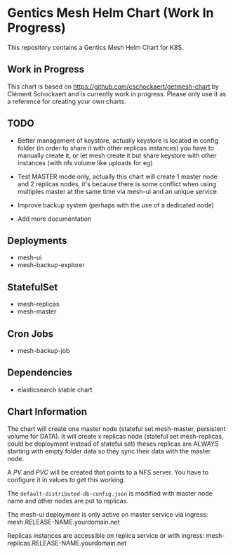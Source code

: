 # Gentics Mesh Helm Chart (Work In Progress)

This repository contains a Gentics Mesh Helm Chart for K8S.

## Work in Progress

This chart is based on https://github.com/cschockaert/getmesh-chart by Clément Schockaert and is currently work in progress. Please only use it as a reference for creating your own charts.

## TODO

* Better management of keystore, actually keystore is located in config folder (in order to share it with other replicas instances)
you have to manually create it, or let mesh create it but share keystore with other instances (with nfs volume like uploads for eg)

* Test MASTER mode only, actually this chart will create 1 master node and 2 replicas nodes, it's because there is some conflict when using
multiples master at the same time via mesh-ui and an unique service.

* Improve backup system (perhaps with the use of a dedicated node)

* Add more documentation

## Deployments

* mesh-ui
* mesh-backup-explorer

## StatefulSet

* mesh-replicas
* mesh-master

## Cron Jobs

* mesh-backup-job

## Dependencies

* elasticsearch stable chart

## Chart Information

The chart will create one master node (stateful set mesh-master, persistent volume for DATA).
It will create x replicas node (stateful set mesh-replicas, could be deployment instead of stateful set) theses replicas are ALWAYS starting with empty folder data
so they sync their data with the master node.

A _PV_ and _PVC_ will be created that points to a NFS server. You have to configure it in values to get this working.

The `default-distributed-db-config.json` is modified with master node name and other nodes are put to replicas.

The mesh-ui deployment is only active on master service via ingress: mesh.RELEASE-NAME.yourdomain.net

Replicas instances are accessible on replica service or with ingress: mesh-replicas.RELEASE-NAME.yourdomain.net

